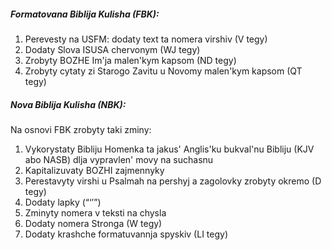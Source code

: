 ##### Formatovana Biblija Kulisha (FBK):

1. Perevesty na USFM: dodaty text ta nomera virshiv (V tegy)
2. Dodaty Slova ISUSA chervonym (WJ tegy)
3. Zrobyty BOZHE Im'ja malen'kym kapsom (ND tegy)
4. Zrobyty cytaty zi Starogo Zavitu u Novomy malen'kym kapsom (QT tegy)

##### Nova Biblija Kulisha (NBK):

Na osnovi FBK zrobyty taki zminy:

1. Vykorystaty Bibliju Homenka ta jakus' Anglis'ku bukval'nu Bibliju (KJV abo NASB) dlja vypravlen' movy na suchasnu
2. Kapitalizuvaty BOZHI zajmennyky
3. Perestavyty virshi u Psalmah na pershyj a zagolovky zrobyty okremo (D tegy)
4. Dodaty lapky (“‘’”)
5. Zminyty nomera v teksti na chysla
6. Dodaty nomera Stronga (W tegy)
7. Dodaty krashche formatuvannja spyskiv (LI tegy)
